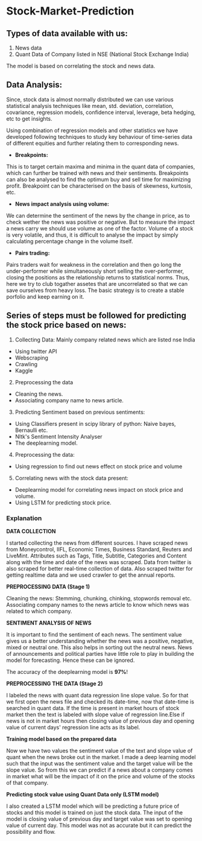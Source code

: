 # Stock-Market-Prediction

## Types of data available with us:
1. News data 
2. Quant Data of Company listed in NSE (National Stock Exchange India) 

The model is based on correlating the stock and news data.

## Data Analysis:
Since, stock data is almost normally distributed we can use various statistical analysis techniques like mean, std. deviation, correlation, covariance, regression models, confidence interval,  leverage, beta hedging, etc to get insights. 

Using combination of regression models and other statistics we have developed following techniques to study key behaviour of time-series data of different equities and further relating them to corresponding news.

* **Breakpoints:**

This is to target certain maxima and minima in the quant data of companies, which can further be trained with news and their sentiments. Breakpoints can also be analysed to find the optimum buy and sell time for maximizing profit. Breakpoint can be characterised on the basis of skewness, kurtosis, etc.

* **News impact analysis using volume:**

We can determine the sentiment of the news by the change in price, as to check wether the news was positive or negative. But to measure the impact a news carry we should use volume as one of the factor. Volume of a stock is very volatile, and thus, it is difficult to analyse the impact by simply calculating percentage change in the volume itself. 

* **Pairs trading:**

Pairs traders wait for weakness in the correlation and then go long the under-performer while simultaneously short selling the over-performer, closing the positions as the relationship returns to statistical norms. Thus, here we try to club togather assetes that are uncorrelated so that we can save ourselves from heavy loss. The basic strategy is to create a stable porfolio and keep earning on it. 

## Series of steps must be followed for predicting the stock price based on news:

1. Collecting Data: Mainly company related news which are listed nse India
  * Using twitter API 
  * Webscraping
  * Crawling
  * Kaggle

2. Preprocessing the data
  * Cleaning the news.
  * Associating company name to news article.

3. Predicting Sentiment based on previous sentiments:
  * Using Classifiers present in scipy library of python: Naive bayes, Bernaulli etc.
  * Nltk's Sentiment Intensity Analyser
  * The deeplearning model.

4. Preprocessing the data:
  * Using regression to find out news effect on stock price and volume
  
5. Correlating news with the stock data present:
  * Deeplearning model for correlating news impact on stock price and volume.
  * Using LSTM for predicting stock price.
  

### Explanation

**DATA COLLECTION**

I started collecting the news from different sources. I have scraped news from Moneycontrol, IIFL, Economic Times, Business Standard, Reuters and LiveMint. Attributes such as Tags, Title, Subtitle, Categories and Content along with the time and date of the news was scraped. Data from twitter is also scraped for better real-time collection of data. Also scraped twitter for getting realtime data and we used crawler to get the annual reports.

**PREPROCESSING DATA (Stage 1)**

Cleaning the news: Stemming, chunking, chinking, stopwords removal etc. Associating company names to the news article to know which news was related to which company. 

**SENTIMENT ANALYSIS OF NEWS**

It is important to find the sentiment of each news. The sentiment value gives us a better understanding whether the news was a positive, negative, mixed or neutral one. This also helps in sorting out the neutral news. News of announcements and political parties have little role to play in building the model for forecasting. Hence these can be ignored. 

The accuracy of the deeplearning model is **97%**!

**PREPROCESSING THE DATA (Stage 2)**

I labeled the news with quant data regression line slope value.
So for that we first open the news file and checked its date-time, now that date-time is searched in quant data. If the time is present in market hours of stock market then the text is labeled with slope value of regression line.Else if news is not in market hours then closing value of previous day and opening value of current days' regression line acts as its label.


**Training model based on the prepared data**

Now we have two values the sentiment value of the text and slope value of quant when the news broke out in the market.
I made a deep learning model such that the input was the sentiment value and the target value will be the slope value.
So from this we can predict if a news about a company comes in market what will be the impact of it on the price and volume of the stocks of that company. 


**Predicting stock value using Quant Data only (LSTM model)**

I also created a LSTM model which will be predicting a future price of stocks and this model is trained on just the stock data. The input of the model is closing value of previous day and target value was set to opening value of current day. This model was not as accurate but it can predict the possibility and flow. 
